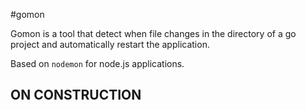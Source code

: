 #gomon

Gomon is a tool that detect when file changes in the directory of a go project and automatically restart the application.

Based on `nodemon` for node.js applications.

## ON CONSTRUCTION
